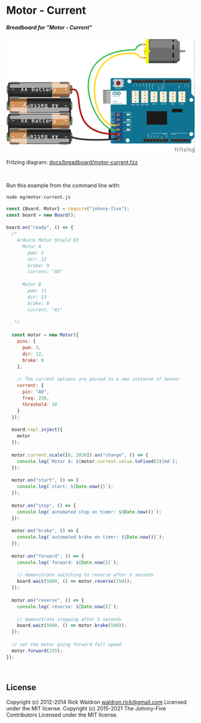 <!--remove-start-->

# Motor - Current

<!--remove-end-->






##### Breadboard for "Motor - Current"



![docs/breadboard/motor-current.png](breadboard/motor-current.png)<br>

Fritzing diagram: [docs/breadboard/motor-current.fzz](breadboard/motor-current.fzz)

&nbsp;




Run this example from the command line with:
```bash
node eg/motor-current.js
```


```javascript
const {Board, Motor} = require("johnny-five");
const board = new Board();

board.on("ready", () => {
  /*
    Arduino Motor Shield R3
      Motor A
        pwm: 3
        dir: 12
        brake: 9
        current: "A0"

      Motor B
        pwm: 11
        dir: 13
        brake: 8
        current: "A1"

   */

  const motor = new Motor({
    pins: {
      pwm: 3,
      dir: 12,
      brake: 9
    },

    // The current options are passed to a new instance of Sensor
    current: {
      pin: "A0",
      freq: 250,
      threshold: 10
    }
  });

  board.repl.inject({
    motor
  });

  motor.current.scale([0, 3030]).on("change", () => {
    console.log(`Motor A: ${motor.current.value.toFixed(2)}mA`);
  });

  motor.on("start", () => {
    console.log(`start: ${Date.now()}`);
  });

  motor.on("stop", () => {
    console.log(`automated stop on timer: ${Date.now()}`);
  });

  motor.on("brake", () => {
    console.log(`automated brake on timer: ${Date.now()}`);
  });

  motor.on("forward", () => {
    console.log(`forward: ${Date.now()}`);

    // demonstrate switching to reverse after 5 seconds
    board.wait(5000, () => motor.reverse(150));
  });

  motor.on("reverse", () => {
    console.log(`reverse: ${Date.now()}`);

    // demonstrate stopping after 5 seconds
    board.wait(5000, () => motor.brake(500));
  });

  // set the motor going forward full speed
  motor.forward(255);
});

```








&nbsp;

<!--remove-start-->

## License
Copyright (c) 2012-2014 Rick Waldron <waldron.rick@gmail.com>
Licensed under the MIT license.
Copyright (c) 2015-2021 The Johnny-Five Contributors
Licensed under the MIT license.

<!--remove-end-->
